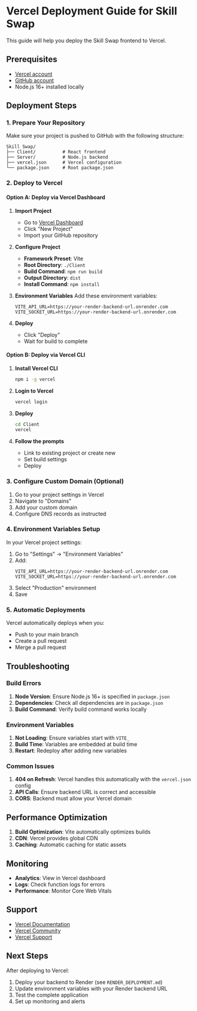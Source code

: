 # Vercel Deployment Guide for Skill Swap

This guide will help you deploy the Skill Swap frontend to Vercel.

## Prerequisites

- [Vercel account](https://vercel.com/signup)
- [GitHub account](https://github.com)
- Node.js 16+ installed locally

## Deployment Steps

### 1. Prepare Your Repository

Make sure your project is pushed to GitHub with the following structure:
```
Skill Swap/
├── Client/          # React frontend
├── Server/          # Node.js backend
├── vercel.json      # Vercel configuration
└── package.json     # Root package.json
```

### 2. Deploy to Vercel

#### Option A: Deploy via Vercel Dashboard

1. **Import Project**
   - Go to [Vercel Dashboard](https://vercel.com/dashboard)
   - Click "New Project"
   - Import your GitHub repository

2. **Configure Project**
   - **Framework Preset**: Vite
   - **Root Directory**: `./Client`
   - **Build Command**: `npm run build`
   - **Output Directory**: `dist`
   - **Install Command**: `npm install`

3. **Environment Variables**
   Add these environment variables:
   ```
   VITE_API_URL=https://your-render-backend-url.onrender.com
   VITE_SOCKET_URL=https://your-render-backend-url.onrender.com
   ```

4. **Deploy**
   - Click "Deploy"
   - Wait for build to complete

#### Option B: Deploy via Vercel CLI

1. **Install Vercel CLI**
   ```bash
   npm i -g vercel
   ```

2. **Login to Vercel**
   ```bash
   vercel login
   ```

3. **Deploy**
   ```bash
   cd Client
   vercel
   ```

4. **Follow the prompts**
   - Link to existing project or create new
   - Set build settings
   - Deploy

### 3. Configure Custom Domain (Optional)

1. Go to your project settings in Vercel
2. Navigate to "Domains"
3. Add your custom domain
4. Configure DNS records as instructed

### 4. Environment Variables Setup

In your Vercel project settings:

1. Go to "Settings" → "Environment Variables"
2. Add:
   ```
   VITE_API_URL=https://your-render-backend-url.onrender.com
   VITE_SOCKET_URL=https://your-render-backend-url.onrender.com
   ```
3. Select "Production" environment
4. Save

### 5. Automatic Deployments

Vercel automatically deploys when you:
- Push to your main branch
- Create a pull request
- Merge a pull request

## Troubleshooting

### Build Errors

1. **Node Version**: Ensure Node.js 16+ is specified in `package.json`
2. **Dependencies**: Check all dependencies are in `package.json`
3. **Build Command**: Verify build command works locally

### Environment Variables

1. **Not Loading**: Ensure variables start with `VITE_`
2. **Build Time**: Variables are embedded at build time
3. **Restart**: Redeploy after adding new variables

### Common Issues

1. **404 on Refresh**: Vercel handles this automatically with the `vercel.json` config
2. **API Calls**: Ensure backend URL is correct and accessible
3. **CORS**: Backend must allow your Vercel domain

## Performance Optimization

1. **Build Optimization**: Vite automatically optimizes builds
2. **CDN**: Vercel provides global CDN
3. **Caching**: Automatic caching for static assets

## Monitoring

- **Analytics**: View in Vercel dashboard
- **Logs**: Check function logs for errors
- **Performance**: Monitor Core Web Vitals

## Support

- [Vercel Documentation](https://vercel.com/docs)
- [Vercel Community](https://github.com/vercel/vercel/discussions)
- [Vercel Support](https://vercel.com/support)

## Next Steps

After deploying to Vercel:
1. Deploy your backend to Render (see `RENDER_DEPLOYMENT.md`)
2. Update environment variables with your Render backend URL
3. Test the complete application
4. Set up monitoring and alerts 